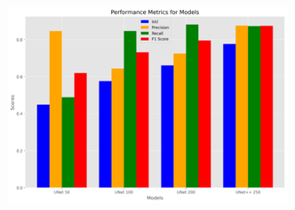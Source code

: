 ![test](https://github.com/klon-22800/unet_plus_plus_segmentation/blob/main/graphics/Performance%20Metrics%20for%20Models.png)
